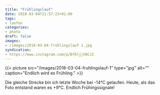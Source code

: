 ```yaml
---
title: "Frühlingslauf"
date: 2018-03-04T21:57:23+01:00
tags:
- laufen
categories:
- photo
draft: false
images:
- /images/2018-03-04-fruhlingslauf-1.jpg
syndication:
- https://www.instagram.com/p/Bf6ljjhDCzI
---
```


{{< picture src="/images/2018-03-04-fruhlingslauf-1" type="jpg" alt="" caption="Endlich wird es Frühling." >}}

<!--more-->

Die gleiche Strecke bin ich letzte Woche bei -14°C gelaufen. Heute, als das Foto entstand waren es +9°C. Endlich Frühingssignale!
